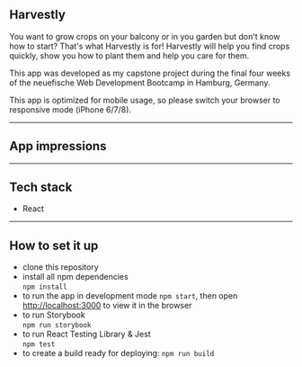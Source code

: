 ## Harvestly

You want to grow crops on your balcony or in you garden but don't know how to start?
That's what Harvestly is for! Harvestly will help you find crops quickly, show you how to plant them and help you care for them.

This app was developed as my capstone project during the final four weeks of the neuefische Web Development Bootcamp in Hamburg, Germany.

This app is optimized for mobile usage, so please switch your browser to responsive mode (iPhone 6/7/8).

---

## App impressions



---

## Tech stack

- React

---

## How to set it up

- clone this repository
- install all npm dependencies  
   `npm install`
- to run the app in development mode `npm start`, then open [http://localhost:3000](http://localhost:3000) to view it in the browser
- to run Storybook  
  `npm run storybook`
- to run React Testing Library & Jest  
  `npm test`
- to create a build ready for deploying:
  `npm run build`
